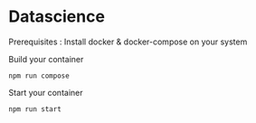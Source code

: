 # Datascience

Prerequisites : Install docker & docker-compose on your system

Build your container 

````
npm run compose
````

Start your container

````
npm run start
````
